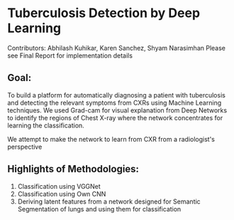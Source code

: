 # Tuberculosis Detection by Deep Learning
Contributors: Abhilash Kuhikar, Karen Sanchez, Shyam Narasimhan
Please see Final Report for implementation details

## Goal:
To build a platform for automatically diagnosing a patient with tuberculosis and detecting the relevant symptoms from CXRs using Machine Learning techniques.
We used Grad-cam for visual explanation from Deep Networks to identify the regions of Chest X-ray where the network concentrates for learning the classification.

We attempt to make the network to learn from CXR from a radiologist's perspective

## Highlights of Methodologies:
1. Classification using VGGNet
2. Classification using Own CNN
3. Deriving latent features from a network designed for Semantic Segmentation of lungs and using them for classification
